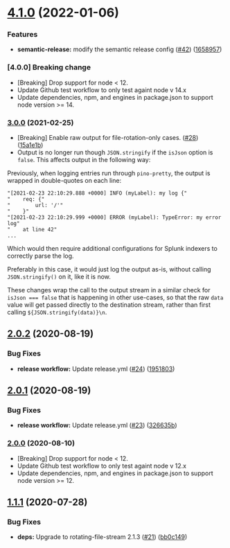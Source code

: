 # [4.1.0](https://github.com/expediagroup/pino-rotating-file/compare/v4.0.0...v4.1.0) (2022-01-06)


### Features

* **semantic-release:** modify the semantic release config ([#42](https://github.com/expediagroup/pino-rotating-file/issues/42)) ([1658957](https://github.com/expediagroup/pino-rotating-file/commit/1658957d21d4d03ac30c8ef996a9b930dfdcb3e0))

### [4.0.0] Breaking change

- [Breaking] Drop support for node < 12.
- Update Github test workflow to only test againt node v 14.x
- Update dependencies, npm, and engines in package.json to support node version >= 14.

### [3.0.0](https://github.com/expediagroup/pino-rotating-file/compare/v2.0.2...v3.0.0) (2021-02-25)

- [Breaking] Enable raw output for file-rotation-only cases. ([#28](https://github.com/ExpediaGroup/pino-rotating-file/pull/28)) ([15a1e1b](https://github.com/ExpediaGroup/pino-rotating-file/commit/2dbf9f0847d1a14de876dec2d64d4a7e115a1e1b))
- Output is no longer run though `JSON.stringify` if the `isJson` option is `false`. This affects output in the following way:

Previously, when logging entries run through `pino-pretty`, the output is wrapped in double-quotes on each line:
```
"[2021-02-23 22:10:29.888 +0000] INFO (myLabel): my log {"
"    req: {"
"        url: '/'"
"    }"
"[2021-02-23 22:10:29.999 +0000] ERROR (myLabel): TypeError: my error log"
"    at line 42"
...
```
Which would then require additional configurations for Splunk indexers to correctly parse the log.

Preferably in this case, it would just log the output as-is, without calling `JSON.stringify()` on it, like it is now.

These changes wrap the call to the output stream in a similar check for `isJson === false` that is happening in other use-cases, so that the raw `data` value will get passed directly to the destination stream, rather than first calling `${JSON.stringify(data)}\n`.

## [2.0.2](https://github.com/expediagroup/pino-rotating-file/compare/v2.0.1...v2.0.2) (2020-08-19)


### Bug Fixes

* **release workflow:** Update release.yml ([#24](https://github.com/expediagroup/pino-rotating-file/issues/24)) ([1951803](https://github.com/expediagroup/pino-rotating-file/commit/1951803758ec06624e7f1125230c7588c49e31e6))

## [2.0.1](https://github.com/expediagroup/pino-rotating-file/compare/v2.0.0...v2.0.1) (2020-08-19)


### Bug Fixes

* **release workflow:** Update release.yml ([#23](https://github.com/expediagroup/pino-rotating-file/issues/23)) ([326635b](https://github.com/expediagroup/pino-rotating-file/commit/326635b00615e2740563fc015949e9d604389dd4))

### [2.0.0](https://github.com/expediagroup/pino-rotating-file/compare/v1.1.1...v2.0.0) (2020-08-10)

- [Breaking] Drop support for node < 12.
- Update Github test workflow to only test againt node v 12.x
- Update dependencies, npm, and engines in package.json to support node version >= 12.

## [1.1.1](https://github.com/expediagroup/pino-rotating-file/compare/v1.1.0...v1.1.1) (2020-07-28)

### Bug Fixes

* **deps:** Upgrade to rotating-file-stream 2.1.3 ([#21](https://github.com/expediagroup/pino-rotating-file/issues/21)) ([bb0c149](https://github.com/expediagroup/pino-rotating-file/commit/bb0c1492e79812d5003f69aa01e963288ff49e23))
